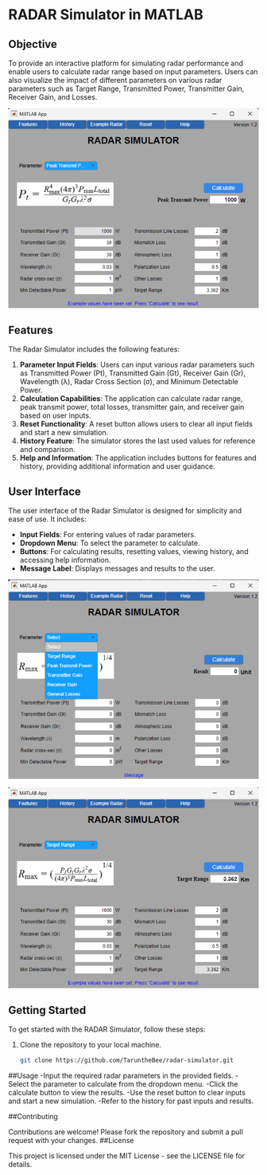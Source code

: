 # RADAR Simulator in MATLAB

## Objective
To provide an interactive platform for simulating radar performance and enable users to calculate radar range based on input parameters. Users can also visualize the impact of different parameters on various radar parameters such as Target Range, Transmitted Power, Transmitter Gain, Receiver Gain, and Losses.

![Radar Simulator](images/ss1.png)

## Features
The Radar Simulator includes the following features:
1. **Parameter Input Fields**: Users can input various radar parameters such as Transmitted Power (Pt), Transmitted Gain (Gt), Receiver Gain (Gr), Wavelength (λ), Radar Cross Section (σ), and Minimum Detectable Power.
2. **Calculation Capabilities**: The application can calculate radar range, peak transmit power, total losses, transmitter gain, and receiver gain based on user inputs.
3. **Reset Functionality**: A reset button allows users to clear all input fields and start a new simulation.
4. **History Feature**: The simulator stores the last used values for reference and comparison.
5. **Help and Information**: The application includes buttons for features and history, providing additional information and user guidance.

## User Interface
The user interface of the Radar Simulator is designed for simplicity and ease of use. It includes:
- **Input Fields**: For entering values of radar parameters.
- **Dropdown Menu**: To select the parameter to calculate.
- **Buttons**: For calculating results, resetting values, viewing history, and accessing help information.
- **Message Label**: Displays messages and results to the user.

![User Interface](images/ss2.png)

![User Interface](images/ss3.png)

## Getting Started
To get started with the RADAR Simulator, follow these steps:
1. Clone the repository to your local machine.
   ```bash
   git clone https://github.com/TaruntheBee/radar-simulator.git
##Usage
-Input the required radar parameters in the provided fields.
-Select the parameter to calculate from the dropdown menu.
-Click the calculate button to view the results.
-Use the reset button to clear inputs and start a new simulation.
-Refer to the history for past inputs and results.

##Contributing

Contributions are welcome! Please fork the repository and submit a pull request with your changes.
##License

This project is licensed under the MIT License - see the LICENSE file for details.
